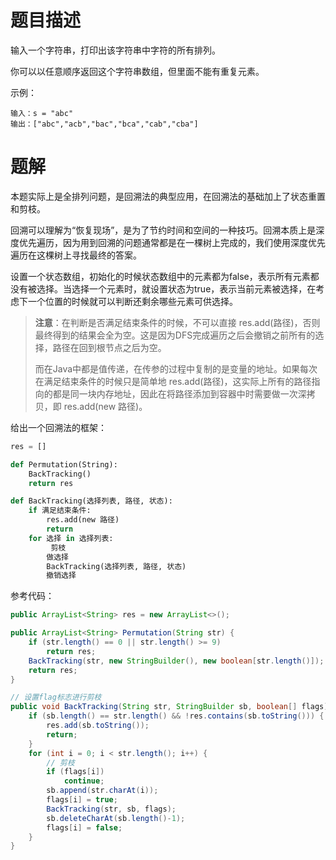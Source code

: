 # 题目描述

输入一个字符串，打印出该字符串中字符的所有排列。

你可以以任意顺序返回这个字符串数组，但里面不能有重复元素。

示例：

```
输入：s = "abc"
输出：["abc","acb","bac","bca","cab","cba"]
```

# 题解

本题实际上是全排列问题，是回溯法的典型应用，在回溯法的基础加上了状态重置和剪枝。

回溯可以理解为“恢复现场”，是为了节约时间和空间的一种技巧。回溯本质上是深度优先遍历，因为用到回溯的问题通常都是在一棵树上完成的，我们使用深度优先遍历在这棵树上寻找最终的答案。

设置一个状态数组，初始化的时候状态数组中的元素都为false，表示所有元素都没有被选择。当选择一个元素时，就设置状态为true，表示当前元素被选择，在考虑下一个位置的时候就可以判断还剩余哪些元素可供选择。

> **注意**：在判断是否满足结束条件的时候，不可以直接 res.add(路径)，否则最终得到的结果会全为空。这是因为DFS完成遍历之后会撤销之前所有的选择，路径在回到根节点之后为空。
>
> 而在Java中都是值传递，在传参的过程中复制的是变量的地址。如果每次在满足结束条件的时候只是简单地 res.add(路径)，这实际上所有的路径指向的都是同一块内存地址，因此在将路径添加到容器中时需要做一次深拷贝，即 res.add(new 路径)。

给出一个回溯法的框架：

```python
res = []

def Permutation(String):
    BackTracking()
    return res

def BackTracking(选择列表, 路径, 状态):
	if 满足结束条件:
		res.add(new 路径)
		return
	for 选择 in 选择列表:
         剪枝
		做选择
		BackTracking(选择列表, 路径, 状态)
		撤销选择
```

参考代码：

```java
public ArrayList<String> res = new ArrayList<>();

public ArrayList<String> Permutation(String str) {
    if (str.length() == 0 || str.length() >= 9)
        return res;
    BackTracking(str, new StringBuilder(), new boolean[str.length()]);
    return res;
}

// 设置flag标志进行剪枝
public void BackTracking(String str, StringBuilder sb, boolean[] flags) {
    if (sb.length() == str.length() && !res.contains(sb.toString())) {
        res.add(sb.toString());
        return;
    }
    for (int i = 0; i < str.length(); i++) {
        // 剪枝
        if (flags[i])
            continue;
        sb.append(str.charAt(i));
        flags[i] = true;
        BackTracking(str, sb, flags);
        sb.deleteCharAt(sb.length()-1);
        flags[i] = false;
    }
}
```